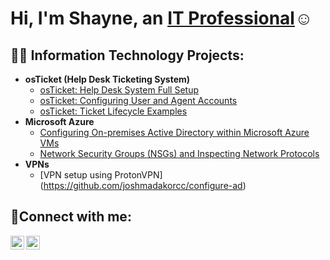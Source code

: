 <h1>Hi, I'm Shayne, an <a href="https://linkedin.com/in/shayne-luangvisa">IT Professional</a>☺</h1>

<h2>👨‍💻 Information Technology Projects:</h2>

- <b>osTicket (Help Desk Ticketing System)</b>
  - [osTicket: Help Desk System Full Setup](https://github.com/ShayneSL/osTicket-Setup)
  - [osTicket: Configuring User and Agent Accounts](https://github.com/joshmadakorcc/post-install-config)
  - [osTicket: Ticket Lifecycle Examples](https://github.com/joshmadakorcc/ticket-lifecycle)
- <b>Microsoft Azure</b>
  - [Configuring On-premises Active Directory within Microsoft Azure VMs](https://github.com/joshmadakorcc/configure-ad)
  - [Network Security Groups (NSGs) and Inspecting Network Protocols](https://github.com/joshmadakorcc/azure-network-protocols)
- <b>VPNs</b>
  - [VPN setup using ProtonVPN] (https://github.com/joshmadakorcc/configure-ad)

<h2>🤳Connect with me:</h2>

[<img align="left" alt="Shayne | Twitter" width="22px" src="https://cdn.jsdelivr.net/npm/simple-icons@v3/icons/twitter.svg" />][twitter]
[<img align="left" alt="Shayne | LinkedIn" width="22px" src="https://cdn.jsdelivr.net/npm/simple-icons@v3/icons/linkedin.svg" />][linkedin]

[twitter]: https://twitter.com/ShayneLuangvisa
[linkedin]: https://linkedin.com/in/shayne-luangvisa
